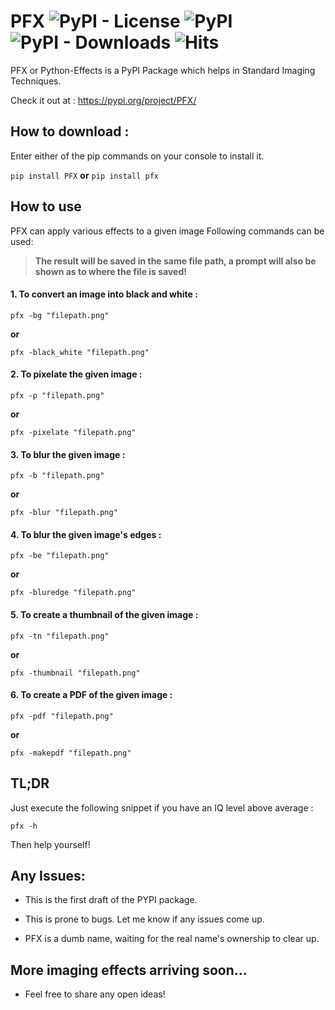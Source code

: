 # PFX ![PyPI - License](https://img.shields.io/pypi/l/PFX) ![PyPI](https://img.shields.io/pypi/v/PFX) ![PyPI - Downloads](https://img.shields.io/pypi/dd/PFX) ![Hits](https://hits.seeyoufarm.com/api/count/incr/badge.svg?url=https://github.com/prashanth-up/PFX&title=Python+Package+Views)

PFX or Python-Effects is a PyPI Package which helps in Standard Imaging Techniques.

Check it out at : https://pypi.org/project/PFX/
## How to download :
Enter either of the pip commands on your console to install it.

`pip install PFX` **or** `pip install pfx`


## How to use
PFX can apply various effects to a given image
Following commands can be used:

> **The result will be saved in the same file path, a prompt will also be shown as to where the file is saved!**



#### 1. To convert an image into black and white :
```
pfx -bg "filepath.png"
```
**or**
```
pfx -black_white "filepath.png"
```

#### 2. To pixelate the given image :
```
pfx -p "filepath.png"
```
**or**
```
pfx -pixelate "filepath.png"
```
#### 3. To blur the given image :
```
pfx -b "filepath.png"
```
**or**
```
pfx -blur "filepath.png"
```
#### 4. To blur the given image's edges :
```
pfx -be "filepath.png"
```
**or**
```
pfx -bluredge "filepath.png"
```
#### 5. To create a thumbnail of the given image :
```
pfx -tn "filepath.png"
```
**or**
```
pfx -thumbnail "filepath.png"
```
#### 6. To create a PDF of the given image :
```
pfx -pdf "filepath.png"
```
**or**
```
pfx -makepdf "filepath.png"
```
## TL;DR 
Just execute the following snippet if you have an IQ level above average :
```
pfx -h
```
Then help yourself!
## Any Issues:
- This is the first draft of the PYPI package.

- This is prone to bugs. Let me know if any issues come up.

- PFX is a dumb name, waiting for the real name's ownership to clear up.
## More imaging effects arriving soon...
- Feel free to share any open ideas!
